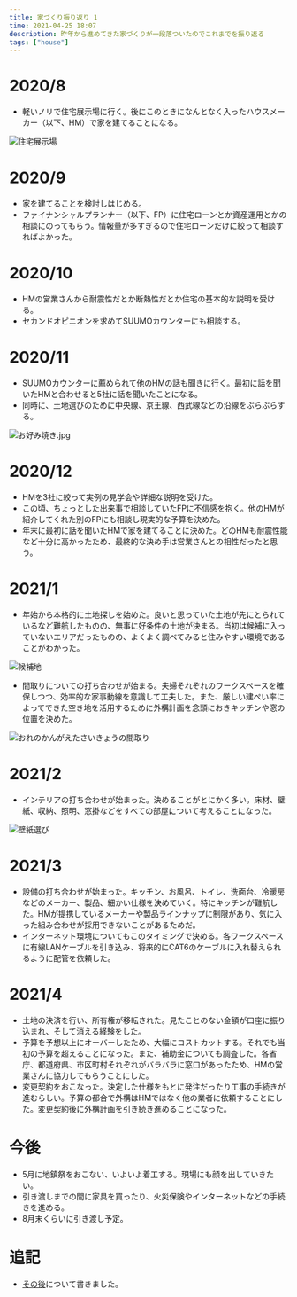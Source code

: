 ```yaml
---
title: 家づくり振り返り 1
time: 2021-04-25 18:07
description: 昨年から進めてきた家づくりが一段落ついたのでこれまでを振り返る
tags: ["house"]
---
```


# 2020/8
* 軽いノリで住宅展示場に行く。後にこのときになんとなく入ったハウスメーカー（以下、HM）で家を建てることになる。

![住宅展示場](/posts/441/住宅展示場.jpg "住宅展示場はその後も打ち合わせで何度も行った")

# 2020/9
* 家を建てることを検討しはじめる。
* ファイナンシャルプランナー（以下、FP）に住宅ローンとか資産運用とかの相談にのってもらう。情報量が多すぎるので住宅ローンだけに絞って相談すればよかった。

# 2020/10
* HMの営業さんから耐震性だとか断熱性だとか住宅の基本的な説明を受ける。
* セカンドオピニオンを求めてSUUMOカウンターにも相談する。

# 2020/11
* SUUMOカウンターに薦められて他のHMの話も聞きに行く。最初に話を聞いたHMと合わせると5社に話を聞いたことになる。
* 同時に、土地選びのために中央線、京王線、西武線などの沿線をぶらぶらする。

![お好み焼き.jpg](/posts/441/お好み焼き.jpg "仙川で食べた広島のお好み焼き")

# 2020/12
* HMを3社に絞って実例の見学会や詳細な説明を受けた。
* この頃、ちょっとした出来事で相談していたFPに不信感を抱く。他のHMが紹介してくれた別のFPにも相談し現実的な予算を決めた。
* 年末に最初に話を聞いたHMで家を建てることに決めた。どのHMも耐震性能など十分に高かったため、最終的な決め手は営業さんとの相性だったと思う。

# 2021/1
* 年始から本格的に土地探しを始めた。良いと思っていた土地が先にとられているなど難航したものの、無事に好条件の土地が決まる。当初は候補に入っていないエリアだったものの、よくよく調べてみると住みやすい環境であることがわかった。

![候補地](/posts/441/候補地.jpg "10ヶ所以上の候補地を回った")

* 間取りについての打ち合わせが始まる。夫婦それぞれのワークスペースを確保しつつ、効率的な家事動線を意識して工夫した。また、厳しい建ぺい率によってできた空き地を活用するために外構計画を念頭におきキッチンや窓の位置を決めた。

![おれのかんがえたさいきょうの間取り](/posts/441/おれのかんがえたさいきょうの間取り.jpg "ボツになった間取り")

# 2021/2
* インテリアの打ち合わせが始まった。決めることがとにかく多い。床材、壁紙、収納、照明、窓掛などをすべての部屋について考えることになった。

![壁紙選び](/posts/441/壁紙選び.jpg "床材・壁紙・ドアの組み合わせを検討中")

# 2021/3
* 設備の打ち合わせが始まった。キッチン、お風呂、トイレ、洗面台、冷暖房などのメーカー、製品、細かい仕様を決めていく。特にキッチンが難航した。HMが提携しているメーカーや製品ラインナップに制限があり、気に入った組み合わせが採用できないことがあるためだ。
* インターネット環境についてもこのタイミングで決める。各ワークスペースに有線LANケーブルを引き込み、将来的にCAT6のケーブルに入れ替えられるように配管を依頼した。

# 2021/4
* 土地の決済を行い、所有権が移転された。見たことのない金額が口座に振り込まれ、そして消える経験をした。
* 予算を予想以上にオーバーしたため、大幅にコストカットする。それでも当初の予算を超えることになった。また、補助金についても調査した。各省庁、都道府県、市区町村それぞれがバラバラに窓口があったため、HMの営業さんに協力してもらうことにした。
* 変更契約をおこなった。決定した仕様をもとに発注だったり工事の手続きが進むらしい。予算の都合で外構はHMではなく他の業者に依頼することにした。変更契約後に外構計画を引き続き進めることになった。

# 今後
* 5月に地鎮祭をおこない、いよいよ着工する。現場にも顔を出していきたい。
* 引き渡しまでの間に家具を買ったり、火災保険やインターネットなどの手続きを進める。
* 8月末くらいに引き渡し予定。

# 追記
* [その後](/posts/455/)について書きました。
